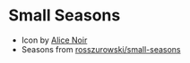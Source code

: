 # Small Seasons

- Icon by [Alice Noir](https://thenounproject.com/AliceNoir/)
- Seasons from [rosszurowski/small-seasons](https://github.com/rosszurowski/small-seasons)
